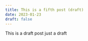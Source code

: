 ```yaml
---
title: This is a fifth post (draft)
date: 2023-01-23
draft: false
---
```

This is a draft post
just a draft 